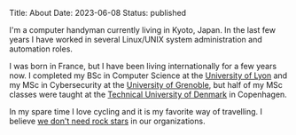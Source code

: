 Title: About
Date: 2023-06-08
Status: published

I'm a computer handyman currently living in Kyoto, Japan. In the last few years I have worked in several Linux/UNIX system administration and automation roles.

I was born in France, but I have been living internationally for a few years now. I completed my BSc in Computer Science at the [University of Lyon](https://fst-informatique.univ-lyon1.fr/) and my MSc in Cybersecurity at the [University of Grenoble](https://master-informatique.univ-grenoble-alpes.fr/en/), but half of my MSc classes were taught at the [Technical University of Denmark](https://www.compute.dtu.dk/english) in Copenhagen.

In my spare time I love cycling and it is my favorite way of travelling. I believe [we don't need rock stars](https://hypatia.ca/2016/06/21/no-more-rock-stars/) in our organizations.